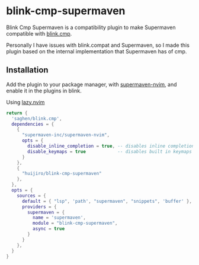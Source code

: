 # blink-cmp-supermaven

Blink Cmp Supermaven is a compatibility plugin to make Supermaven compatible with [blink.cmp](https://github.com/saghen/blink.cmp).

Personally I have issues with blink.compat and Supermaven, so I made this plugin based on the internal implementation that Supermaven has of cmp.

## Installation

Add the plugin to your package manager, with [supermaven-nvim](https://github.com/supermaven-inc/supermaven-nvim), and enable it in the plugins in blink.

Using [lazy.nvim](https://github.com/folke/lazy.nvim)

```lua
return {
  'saghen/blink.cmp',
  dependencies = {
    {
      "supermaven-inc/supermaven-nvim",
      opts = {
        disable_inline_completion = true, -- disables inline completion for use with cmp
        disable_keymaps = true            -- disables built in keymaps for more manual control
      }
    },
    {
      "huijiro/blink-cmp-supermaven"
    },
  },
  opts = {
    sources = {
      default = { "lsp", 'path', "supermaven", "snippets", 'buffer' },
      providers = {
        supermaven = {
          name = 'supermaven',
          module = "blink-cmp-supermaven",
          async = true
        }
      }
    },
  }
}
```
